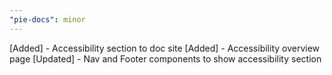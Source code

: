 ```yaml
---
"pie-docs": minor
---
```


[Added] - Accessibility section to doc site
[Added] - Accessibility overview page
[Updated] - Nav and Footer components to show accessibility section
